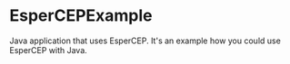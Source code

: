 # EsperCEPExample
Java application that uses EsperCEP. It's an example how you could use EsperCEP with Java.
